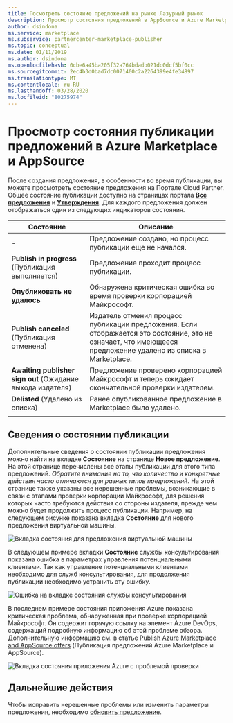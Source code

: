 ```yaml
---
title: Посмотреть состояние предложений на рынке Лазурный рынок
description: Просмотр состояния предложений в AppSource и Azure Marketplace с помощью Портала Cloud Partner
author: dsindona
ms.service: marketplace
ms.subservice: partnercenter-marketplace-publisher
ms.topic: conceptual
ms.date: 01/11/2019
ms.author: dsindona
ms.openlocfilehash: 0cbe6a45ba205f32a764bdadb021dc0dcf5bf0cc
ms.sourcegitcommit: 2ec4b3d0bad7dc0071400c2a2264399e4fe34897
ms.translationtype: MT
ms.contentlocale: ru-RU
ms.lasthandoff: 03/28/2020
ms.locfileid: "80275974"
---
```

# <a name="view-the-publishing-status-of-azure-marketplace-and-appsource-offers"></a>Просмотр состояния публикации предложений в Azure Marketplace и AppSource

После создания предложения, в особенности во время публикации, вы можете просмотреть состояние предложения на Портале Cloud Partner.  Общее состояние публикации доступно на страницах портала [**Все предложения**](../portal-tour/cpp-all-offers-page.md) и [**Утверждения**](../portal-tour/cpp-approvals-page.md).  Для каждого предложения должен отображаться один из следующих индикаторов состояния.  

|            Состояние              |   Описание                                                           |
|            ------              |   -----------                                                           |
| **-**                          | Предложение создано, но процесс публикации еще не начался.            |
| **Publish in progress** (Публикация выполняется)        | Предложение проходит процесс публикации.   |
| **Опубликовать не удалось**             | Обнаружена критическая ошибка во время проверки корпорацией Майкрософт. |
| **Publish canceled** (Публикация отменена)           | Издатель отменил процесс публикации предложения.  Если отображается это состояние, это не означает, что имеющееся предложение удалено из списка в Marketplace. | 
| **Awaiting publisher sign out** (Ожидание выхода издателя) | Предложение проверено корпорацией Майкрософт и теперь ожидает окончательной проверки издателем. |
| **Delisted** (Удалено из списка)                   | Ранее опубликованное предложение в Marketplace было удалено.      | 
|  |  |


## <a name="publishing-status-details"></a>Сведения о состоянии публикации 

Дополнительные сведения о состоянии публикации предложения можно найти на вкладке **Состояние** на странице **Новое предложение**.  На этой странице перечислены все этапы публикации для этого типа предложений.  *Обратите внимание на то, что количество и конкретные действия часто отличаются для разных типов предложений.*  На этой странице также указаны все нерешенные проблемы, возникающие в связи с этапами проверки корпорации Майкрософт, для решения которых часто требуются действия со стороны издателя, прежде чем можно будет продолжить процесс публикации.  Например, на следующем рисунке показана вкладка **Состояние** для нового предложения виртуальной машины. 

![Вкладка состояния для предложения виртуальной машины](./media/vm-offer-pub-steps1.png)

В следующем примере вкладки **Состояние** службы консультирования показана ошибка в параметрах управления потенциальными клиентами.  Так как управление потенциальными клиентами необходимо для служб консультирования, для продолжения публикации необходимо устранить эту ошибку.

![Ошибка на вкладке состояния службы консультирования](./media/consulting-service-error.png)

В последнем примере состояния приложения Azure показана критическая проблема, обнаруженная при проверке корпорацией Майкрософт.  Он содержит горячую ссылку на элемент Azure DevOps, содержащий подробную информацию об этой проблеме обзора.  Дополнительную информацию см. в статье [Publish Azure Marketplace and AppSource offers](cpp-publish-offer.md) (Публикация предложений Azure Marketplace и AppSource).

![Вкладка состояния приложения Azure с проблемой проверки](../azure-applications/media/status-tab-ms-review.png)


## <a name="next-steps"></a>Дальнейшие действия

Чтобы исправить нерешенные проблемы или изменить параметры предложения, необходимо [обновить предложение](./cpp-update-offer.md). 
